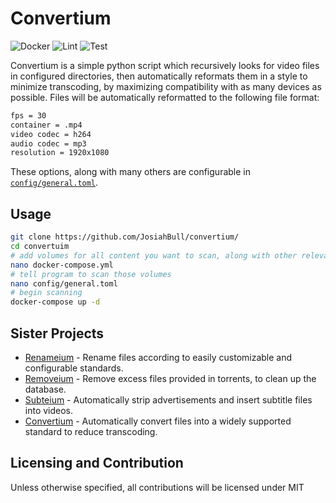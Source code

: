 # Convertium

![Docker](https://github.com/JosiahBull/Convertium/actions/workflows/docker.yml/badge.svg)
![Lint](https://github.com/JosiahBull/Convertium/actions/workflows/lint.yml/badge.svg)
![Test](https://github.com/JosiahBull/Convertium/actions/workflows/test.yml/badge.svg)

Convertium is a simple python script which recursively looks for video files in configured directories, then automatically reformats them in a style to minimize transcoding, by maximizing compatibility with as many devices as possible. Files will be automatically reformatted to the following file format:
```bash
fps = 30
container = .mp4
video codec = h264
audio codec = mp3
resolution = 1920x1080
```

These options, along with many others are configurable in [`config/general.toml`](config/general.toml).

## Usage
```bash
git clone https://github.com/JosiahBull/convertium/
cd convertuim
# add volumes for all content you want to scan, along with other relevant options
nano docker-compose.yml
# tell program to scan those volumes
nano config/general.toml
# begin scanning
docker-compose up -d
```

## Sister Projects
- [Renameium](https://github.com/JosiahBull/renameium) - Rename files according to easily customizable and configurable standards.
- [Removeium](https://github.com/JosiahBull/removeium) - Remove excess files provided in torrents, to clean up the database.
- [Subteium](https://github.com/JosiahBull/subteium) - Automatically strip advertisements and insert subtitle files into videos.
- [Convertium](https://github.com/JosiahBull/convertium) - Automatically convert files into a widely supported standard to reduce transcoding.

## Licensing and Contribution
Unless otherwise specified, all contributions will be licensed under MIT